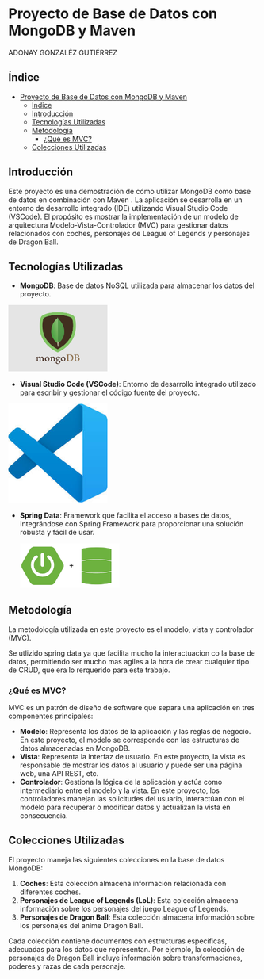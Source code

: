 # Proyecto de Base de Datos con MongoDB y Maven

 ADONAY GONZALÉZ GUTIÉRREZ

## Índice
- [Proyecto de Base de Datos con MongoDB y Maven](#proyecto-de-base-de-datos-con-mongodb-y-maven)
  - [Índice](#índice)
  - [Introducción](#introducción)
  - [Tecnologías Utilizadas](#tecnologías-utilizadas)
  - [Metodología](#metodología)
    - [¿Qué es MVC?](#qué-es-mvc)
  - [Colecciones Utilizadas](#colecciones-utilizadas)

## Introducción
Este proyecto es una demostración de cómo utilizar MongoDB como base de datos en combinación con Maven . La aplicación se desarrolla en un entorno de desarrollo integrado (IDE) utilizando Visual Studio Code (VSCode). El propósito es mostrar la implementación de un modelo de arquitectura Modelo-Vista-Controlador (MVC) para gestionar datos relacionados con coches, personajes de League of Legends y personajes de Dragon Ball.

## Tecnologías Utilizadas
- **MongoDB**: Base de datos NoSQL utilizada para almacenar los datos del proyecto.

<img src="images/mongodb.png" alt="Texto alternativo" width="200"/>

- **Visual Studio Code (VSCode)**: Entorno de desarrollo integrado utilizado para escribir y gestionar el código fuente del proyecto.
  
<img src="images/code.jpeg" alt="Texto alternativo" width="200"/>

- **Spring Data**: Framework que facilita el acceso a bases de datos, integrándose con Spring Framework para proporcionar una solución robusta y fácil de usar.
  
  <img src="images/spring.png" alt="Texto alternativo" width="200"/>

## Metodología
La metodología utilizada en este proyecto es el modelo, vista y controlador (MVC).

Se utlizido spring data ya que facilita mucho la interactuacion co  la base de datos, permitiendo ser mucho mas agiles a la hora de crear cualquier tipo de CRUD, que era lo rerquerido para este trabajo.

### ¿Qué es MVC?
MVC es un patrón de diseño de software que separa una aplicación en tres componentes principales:
- **Modelo**: Representa los datos de la aplicación y las reglas de negocio. En este proyecto, el modelo se corresponde con las estructuras de datos almacenadas en MongoDB.
- **Vista**: Representa la interfaz de usuario. En este proyecto, la vista es responsable de mostrar los datos al usuario y puede ser una página web, una API REST, etc.
- **Controlador**: Gestiona la lógica de la aplicación y actúa como intermediario entre el modelo y la vista. En este proyecto, los controladores manejan las solicitudes del usuario, interactúan con el modelo para recuperar o modificar datos y actualizan la vista en consecuencia.

## Colecciones Utilizadas
El proyecto maneja las siguientes colecciones en la base de datos MongoDB:

1. **Coches**: Esta colección almacena información relacionada con diferentes coches.
2. **Personajes de League of Legends (LoL)**: Esta colección almacena información sobre los personajes del  juego League of Legends.
3. **Personajes de Dragon Ball**: Esta colección almacena información sobre los personajes del anime Dragon Ball.

Cada colección contiene documentos con estructuras específicas, adecuadas para los datos que representan. Por ejemplo, la colección de personajes de Dragon Ball incluye información sobre transformaciones, poderes y razas de cada personaje.



